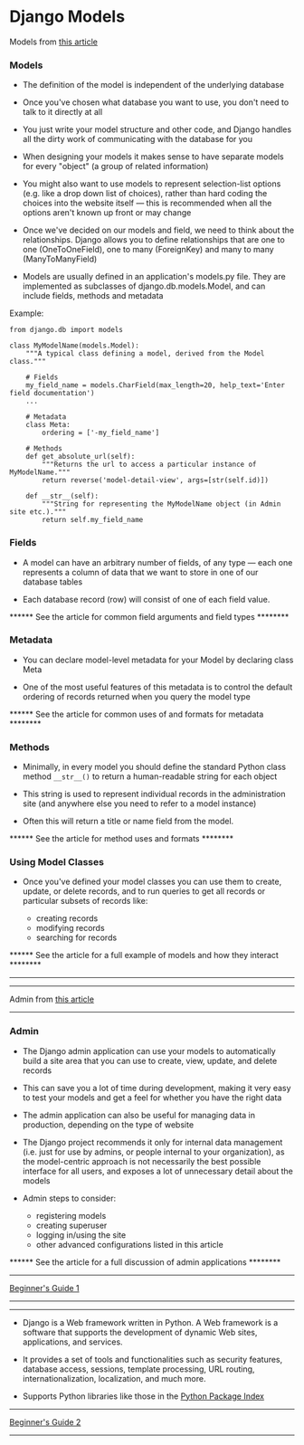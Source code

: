 # Django Models

Models from [this article](https://developer.mozilla.org/en-US/docs/Learn/Server-side/Django/Models)

### Models


- The definition of the model is independent of the underlying database 

- Once you've chosen what database you want to use, you don't need to talk to it directly at all

- You just write your model structure and other code, and Django handles all the dirty work of communicating with the database for you

- When designing your models it makes sense to have separate models for every "object" (a group of related information)

- You might also want to use models to represent selection-list options (e.g. like a drop down list of choices), rather than hard coding the choices into the website itself — this is recommended when all the options aren't known up front or may change

- Once we've decided on our models and field, we need to think about the relationships. Django allows you to define relationships that are one to one (OneToOneField), one to many (ForeignKey) and many to many (ManyToManyField)

- Models are usually defined in an application's models.py file. They are implemented as subclasses of django.db.models.Model, and can include fields, methods and metadata

Example:
```
from django.db import models

class MyModelName(models.Model):
    """A typical class defining a model, derived from the Model class."""

    # Fields
    my_field_name = models.CharField(max_length=20, help_text='Enter field documentation')
    ...

    # Metadata
    class Meta:
        ordering = ['-my_field_name']

    # Methods
    def get_absolute_url(self):
        """Returns the url to access a particular instance of MyModelName."""
        return reverse('model-detail-view', args=[str(self.id)])

    def __str__(self):
        """String for representing the MyModelName object (in Admin site etc.)."""
        return self.my_field_name
```

### Fields
- A model can have an arbitrary number of fields, of any type — each one represents a column of data that we want to store in one of our database tables

- Each database record (row) will consist of one of each field value. 

****** See the article for common field arguments and field types ********

### Metadata
- You can declare model-level metadata for your Model by declaring class Meta

- One of the most useful features of this metadata is to control the default ordering of records returned when you query the model type

****** See the article for common uses of and formats for metadata ********

### Methods
- Minimally, in every model you should define the standard Python class method `__str__()` to return a human-readable string for each object

-  This string is used to represent individual records in the administration site (and anywhere else you need to refer to a model instance)

- Often this will return a title or name field from the model.

****** See the article for method uses and formats  ********

### Using Model Classes
- Once you've defined your model classes you can use them to create, update, or delete records, and to run queries to get all records or particular subsets of records like:    

    - creating records
    - modifying records
    - searching for records
    
****** See the article for a full example of models and how they interact ********
___________________

_________________________

Admin from [this article](https://developer.mozilla.org/en-US/docs/Learn/Server-side/Django/Admin_site)

__________________________

### Admin
- The Django admin application can use your models to automatically build a site area that you can use to create, view, update, and delete records

- This can save you a lot of time during development, making it very easy to test your models and get a feel for whether you have the right data 

- The admin application can also be useful for managing data in production, depending on the type of website

- The Django project recommends it only for internal data management (i.e. just for use by admins, or people internal to your organization), as the model-centric approach is not necessarily the best possible interface for all users, and exposes a lot of unnecessary detail about the models 

- Admin steps to consider:
    - registering models
    - creating superuser
    - logging in/using the site
    - other advanced configurations listed in this article


****** See the article for a full discussion of admin applications ********

__________________________
[Beginner's Guide 1](https://simpleisbetterthancomplex.com/series/2017/09/04/a-complete-beginners-guide-to-django-part-1.html)
_____________________
______________________
- Django is a Web framework written in Python. A Web framework is a software that supports the development of dynamic Web sites, applications, and services. 

- It provides a set of tools and functionalities such as security features, database access, sessions, template processing, URL routing, internationalization, localization, and much more.

- Supports Python libraries like those in the [Python Package Index](https://pypi.org/)

_______________________
[Beginner's Guide 2](https://simpleisbetterthancomplex.com/series/2017/09/11/a-complete-beginners-guide-to-django-part-2.html)
_______________________
